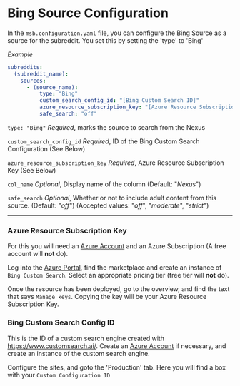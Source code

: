 # Bing Source Configuration

In the `msb.configuration.yaml` file, you can configure the Bing Source as a source for the subreddit. You set this by setting the 'type' to 'Bing'


_Example_
````yaml
subreddits:
  (subreddit_name):
    sources:
      - (source_name):
          type: "Bing"
          custom_search_config_id: "[Bing Custom Search ID]"
          azure_resource_subscription_key: "[Azure Resource Subscription Key]"
          safe_search: "off"
````

`type: "Bing"` *Required*, marks the source to search from the Nexus

`custom_search_config_id` *Required*, ID of the Bing Custom Search Configuration (See Below)

`azure_resource_subscription_key` *Required*, Azure Resource Subscription Key (See Below)

`col_name` *Optional*, Display name of the column (Default: "*Nexus*")

`safe_search` *Optional*, Whether or not to include adult content from this source. (Default: "*off*") (Accepted values: "*off*", "*moderate*", "*strict*")

---

### Azure Resource Subscription Key

For this you will need an [Azure Account](https://azure.microsoft.com/en-us/account/) and an Azure Subscription (A free account will **not** do).

Log into the [Azure Portal](https://portal.azure.com/), find the marketplace and create an instance of `Bing Custom Search`. Select an appropriate pricing tier (free tier will **not** do).

Once the resource has been deployed, go to the overview, and find the text that says `Manage keys`. Copying the key will be your Azure Resource Subscription Key.

### Bing Custom Search Config ID

This is the ID of a custom search engine created with https://www.customsearch.ai/.  Create an [Azure Account](https://azure.microsoft.com/en-us/account/) if necessary, and create an instance of the custom search engine.

Configure the sites, and goto the 'Production' tab. Here you will find a box with your `Custom Configuration ID`









